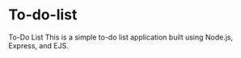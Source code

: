 # To-do-list
To-Do List
This is a simple to-do list application built using Node.js, Express, and EJS.
